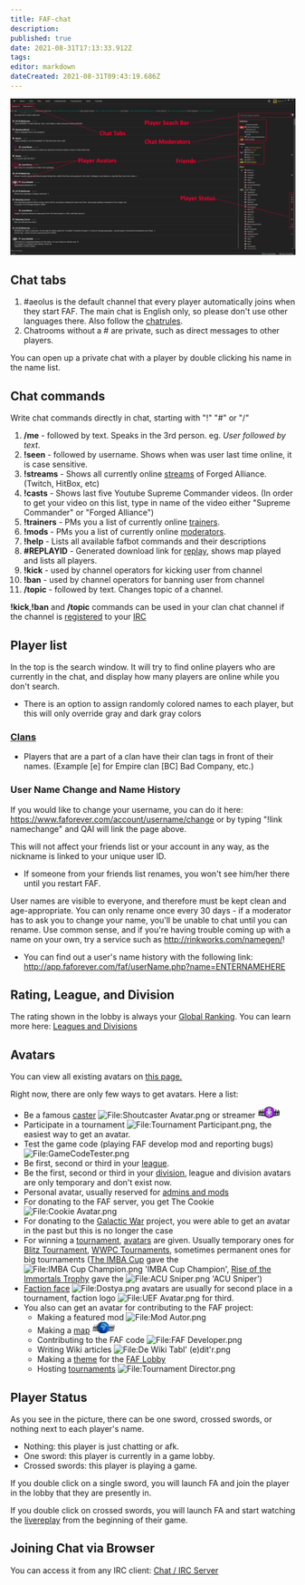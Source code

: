 ```yaml
---
title: FAF-chat
description: 
published: true
date: 2021-08-31T17:13:33.912Z
tags: 
editor: markdown
dateCreated: 2021-08-31T09:43:19.686Z
---
```


![chat-tab2.png](/chat-tab2.png)
## Chat tabs
1.  #aeolus is the default channel that every player automatically joins when they start FAF. The main chat is English only, so please don't use other languages there. Also follow the [chatrules](FAF_Client/Forum_Rules "wikilink"). 
2.  Chatrooms without a # are private, such as direct messages to other players.

You can open up a private chat with a player by double clicking his name in the name list.
## Chat commands
Write chat commands directly in chat, starting with "!" "#" or "/"

1.  **/me** - followed by text. Speaks in the 3rd person. eg. *User followed by text*.
2.  **!seen** - followed by username. Shows when was user last time online, it is case sensitive.
3.  **!streams** - Shows all currently online [streams](Livestreams "wikilink") of Forged Alliance. (Twitch, HitBox, etc)
4.  **!casts** - Shows last five Youtube Supreme Commander videos. (In order to get your video on this list, type in name of the video either "Supreme Commander" or "Forged Alliance")
5.  **!trainers** - PMs you a list of currently online [trainers](User_Groups#Trainers "wikilink").
6.  **!mods** - PMs you a list of currently online [moderators](User_Groups#FAF_Moderators "wikilink").
7.  **!help** - Lists all available fafbot commands and their descriptions
8.  **#REPLAYID** - Generated download link for [replay](Replay_Vault_%26_Live_Games#Game.2FReplay_ID "wikilink"), shows map played and lists all players.
9.  **!kick** - used by channel operators for kicking user from channel
10. **!ban** - used by channel operators for banning user from channel
11. **/topic** - followed by text. Changes topic of a channel.

**!kick**,**!ban** and **/topic** commands can be used in your clan chat channel if the channel is [registered](Chat_/_IRC_server#How_to_register_Clan_channel "wikilink") to your [IRC](Chat_/_IRC_server "wikilink")

## Player list
In the top is the search window. It will try to find online players who are currently in the chat, and display how many players are online while you don't search.
-   There is an option to assign randomly colored names to each player, but this will only override gray and dark gray colors

### [Clans](Clans "wikilink")
-   Players that are a part of a clan have their clan tags in front of their names. (Example \[e\] for Empire clan \[BC\] Bad Company, etc.)

### User Name Change and Name History
If you would like to change your username, you can do it here: <https://www.faforever.com/account/username/change> or by typing "!link namechange" and QAI will link the page above.

This will not affect your friends list or your account in any way, as the nickname is linked to your unique user ID.

-   If someone from your friends list renames, you won't see him/her there until you restart FAF.

User names are visible to everyone, and therefore must be kept clean and
age-appropriate. You can only rename once every 30 days - if a moderator
has to ask you to change your name, you'll be unable to chat until you
can rename. Use common sense, and if you're having trouble coming up
with a name on your own, try a service such as
<http://rinkworks.com/namegen/>!

-   You can find out a user's name history with the following link:
    <http://app.faforever.com/faf/userName.php?name=ENTERNAMEHERE>

## Rating, League, and Division

The rating shown in the lobby is always your [Global
Ranking](Global_Ranking "wikilink"). You can learn more here: [Leagues
and Divisions](The_Ladder#Leagues_and_Divisions "wikilink")

## Avatars

You can view all existing avatars on [this
page.](https://jeremy.faforever.com/avatars)

Right now, there are only few ways to get avatars. Here a list:

-   Be a famous
    [caster](http://forums.faforever.com/forums/viewtopic.php?f=2&t=8199)
    ![<File:Shoutcaster>
    Avatar.png](Shoutcaster_Avatar.png "fig:File:Shoutcaster Avatar.png")
    or streamer
    ![<File:Streamer_Avatar.png>](Streamer_Avatar.png "fig:File:Streamer_Avatar.png")
-   Participate in a tournament ![<File:Tournament>
    Participant.png](Tournament_Participant.png "fig:File:Tournament Participant.png"),
    the easiest way to get an avatar.
-   Test the game code (playing FAF develop mod and reporting bugs)
    ![<File:GameCodeTester.png>](GameCodeTester.png "fig:File:GameCodeTester.png")
-   Be first, second or third in your
    [league](The_Ladder#Leagues_and_Divisions "wikilink").
-   Be the first, second or third in your
    [division](The_Ladder#Leagues_and_Divisions "wikilink"), league and
    division avatars are only temporary and don't exist now.
-   Personal avatar, usually reserved for [admins and
    mods](User_Groups#FAF_Moderators "wikilink")
-   For donating to the FAF server, you get The Cookie ![<File:Cookie>
    Avatar.png](Cookie_Avatar.png "fig:File:Cookie Avatar.png")
-   For donating to the [Galactic War](Galactic_War "wikilink") project,
    you were able to get an avatar in the past but this is no longer the
    case
-   For winning a [tournament](Tournaments "wikilink"),
    [avatars](Tournaments#All_Avatars_For_Tournament_Winners "wikilink")
    are given. Usually temporary ones for [Blitz
    Tournament](Tournaments#Blitz "wikilink"), [WWPC
    Tournaments](World_Wide_People's_Championship "wikilink"), sometimes
    permanent ones for big tournaments ([The IMBA
    Cup](The_IMBA_Cup "wikilink") gave the ![<File:IMBA> Cup
    Champion.png](IMBA_Cup_Champion.png "fig:File:IMBA Cup Champion.png")
    'IMBA Cup Champion', [Rise of the Immortals
    Trophy](Rise_of_the_Immortals_Trophy "wikilink") gave the
    ![<File:ACU> Sniper.png](ACU_Sniper.png "fig:File:ACU Sniper.png")
    'ACU Sniper')
-   [Faction
    face](Tournaments#All_Avatars_For_Tournament_Winners "wikilink")
    ![<File:Dostya.png>](Dostya.png "fig:File:Dostya.png") avatars are
    usually for second place in a tournament, faction logo ![<File:UEF>
    Avatar.png](UEF_Avatar.png "fig:File:UEF Avatar.png") for third.
-   You also can get an avatar for contributing to the FAF project:
    -   Making a featured mod ![<File:Mod>
        Autor.png](Mod_Autor.png "fig:File:Mod Autor.png")
    -   Making a [map](Map_Editor "wikilink")
        ![<File:Mapautor.png>](Mapautor.png "fig:File:Mapautor.png")
    -   Contributing to the FAF code ![<File:FAF>
        Developer.png](FAF_Developer.png "fig:File:FAF Developer.png")
    -   Writing Wiki articles ![<File:De> Wiki Tabl'
        (e)dit'r.png](De_Wiki_Tabl'_(e)dit'r.png "fig:File:De Wiki Tabl' (e)dit'r.png")
    -   Making a [theme](Lobby_Customization "wikilink") for the [FAF
        Lobby](Main_Page#FAF_Client "wikilink")
    -   Hosting [tournaments](Tournaments "wikilink")
        ![<File:Tournament>
        Director.png](Tournament_Director.png "fig:File:Tournament Director.png")

## Player Status

As you see in the picture, there can be one sword, crossed swords, or
nothing next to each player's name.

-   Nothing: this player is just chatting or afk.
-   One sword: this player is currently in a game lobby.
-   Crossed swords: this player is playing a game.

If you double click on a single sword, you will launch FA and join the
player in the lobby that they are presently in.

If you double click on crossed swords, you will launch FA and start
watching the [livereplay](LiveReplay_server_and_replays "wikilink") from
the beginning of their game.

## Joining Chat via Browser

You can access it from any IRC client: [Chat / IRC
Server](http://wiki.faforever.com/index.php?title=Chat_/_IRC_server)